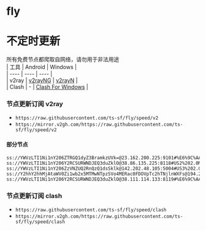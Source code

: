 # fly
# 不定时更新
所有免费节点都爬取自网络，请勿用于非法用途  
|  工具  | Android  | Windows  |  
|  ----  | ----   | ----  |  
| v2ray  | [v2rayNG](https://github.com/2dust/v2rayNG/releases) | [v2rayN](https://github.com/2dust/v2rayN/releases) |  
| Clash  | - | [Clash For Windows](https://github.com/2dust/clashN/releases) | 
  
### 节点更新订阅  v2ray
- `https://raw.githubusercontent.com/ts-sf/fly/speed/v2`  
- `https://mirror.v2gh.com/https://raw.githubusercontent.com/ts-sf/fly/speed/v2`  

#### 部分节点  
``` 
ss://YWVzLTI1Ni1nY206ZTRGQ1dyZ3BramkzUVk=@23.162.200.225:9101#%E6%9C%AA%E7%9F%A58%201.7MB%2Fs
ss://YWVzLTI1Ni1nY206Y2RCSURWNDJEQ3duZklO@38.86.135.225:8118#US2%202.0MB%2Fs
ss://YWVzLTI1Ni1nY206ZzVNZUQ2RnQzQ1dsSklk@142.202.48.105:5004#US3%202.0MB%2Fs
ss://Y2hhY2hhMjAtaWV0Zi1wb2x5MTMwNTpzSVo4MERac0FDOVpTc2hTNjlnWXFs@194.26.229.18:50744#%E6%9C%AA%E7%9F%A514%201.3MB%2Fs
ss://YWVzLTI1Ni1nY206Y2RCSURWNDJEQ3duZklO@38.111.114.133:8119#%E6%9C%AA%E7%9F%A515%201.7MB%2Fs
```
### 节点更新订阅  clash
- `https://raw.githubusercontent.com/ts-sf/fly/speed/clash`  
- `https://mirror.v2gh.com/https://raw.githubusercontent.com/ts-sf/fly/speed/clash`  


